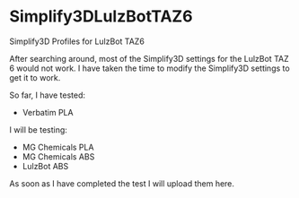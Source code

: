 # Simplify3DLulzBotTAZ6
Simplify3D Profiles for LulzBot TAZ6

After searching around, most of the Simplify3D settings for the LulzBot TAZ 6 would not work.
I have taken the time to modify the Simplify3D settings to get it to work.

So far, I have tested: 
- Verbatim PLA

I will be testing:
- MG Chemicals PLA
- MG Chemicals ABS
- LulzBot ABS

As soon as I have completed the test I will upload them here.
